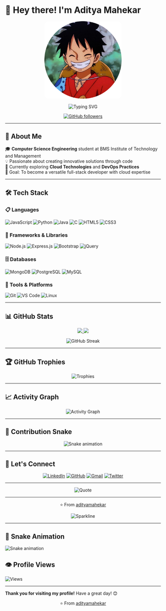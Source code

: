 


# 👋 Hey there! I'm Aditya Mahekar

<p align="center">
  <img src="./luffy.jpg" alt="Aditya" height="250" style="border-radius: 15px;" />
</p>
<p align="center">
  <img src="https://readme-typing-svg.demolab.com?font=Fira+Code&size=30&duration=2800&pause=1000&color=6FCF97&center=true&vCenter=true&width=500&lines=Full-Stack+Developer;Cloud+Enthusiast;Problem+Solver;Creative+Thinker;Tech+Innovator" alt="Typing SVG" />
</p>

<div align="center">
  

  [![GitHub followers](https://img.shields.io/github/followers/adityamahekar.svg?style=social&label=Follow)](https://github.com/adityamahekar)
  
</div>

---

## 🎯 About Me

🎓 **Computer Science Engineering** student at BMS Institute of Technology and Management  
💡 Passionate about creating innovative solutions through code  
🌱 Currently exploring **Cloud Technologies** and **DevOps Practices**  
🎯 Goal: To become a versatile full-stack developer with cloud expertise  

---

## 🛠️ Tech Stack

### 📋 Languages
![JavaScript](https://img.shields.io/badge/-JavaScript-F7DF1E?style=for-the-badge&logo=javascript&logoColor=black)
![Python](https://img.shields.io/badge/-Python-3776AB?style=for-the-badge&logo=python&logoColor=white)
![Java](https://img.shields.io/badge/-Java-007396?style=for-the-badge&logo=java&logoColor=white)
![C](https://img.shields.io/badge/-C-A8B9CC?style=for-the-badge&logo=c&logoColor=black)
![HTML5](https://img.shields.io/badge/-HTML5-E34F26?style=for-the-badge&logo=html5&logoColor=white)
![CSS3](https://img.shields.io/badge/-CSS3-1572B6?style=for-the-badge&logo=css3&logoColor=white)

### 🧩 Frameworks & Libraries
![Node.js](https://img.shields.io/badge/-Node.js-339933?style=for-the-badge&logo=node.js&logoColor=white)
![Express.js](https://img.shields.io/badge/-Express.js-000000?style=for-the-badge&logo=express&logoColor=white)
![Bootstrap](https://img.shields.io/badge/-Bootstrap-7952B3?style=for-the-badge&logo=bootstrap&logoColor=white)
![jQuery](https://img.shields.io/badge/-jQuery-0769AD?style=for-the-badge&logo=jquery&logoColor=white)

### 🗄️ Databases
![MongoDB](https://img.shields.io/badge/-MongoDB-47A248?style=for-the-badge&logo=mongodb&logoColor=white)
![PostgreSQL](https://img.shields.io/badge/-PostgreSQL-336791?style=for-the-badge&logo=postgresql&logoColor=white)
![MySQL](https://img.shields.io/badge/-MySQL-4479A1?style=for-the-badge&logo=mysql&logoColor=white)

### 🔧 Tools & Platforms
![Git](https://img.shields.io/badge/-Git-F05032?style=for-the-badge&logo=git&logoColor=white)
![VS Code](https://img.shields.io/badge/-VS%20Code-007ACC?style=for-the-badge&logo=visual-studio-code&logoColor=white)
![Linux](https://img.shields.io/badge/-Linux-FCC624?style=for-the-badge&logo=linux&logoColor=black)

---

## 📊 GitHub Stats

<div align="center">
  
  <a href="https://github.com/adityamahekar">
    <img height="180em" src="https://github-readme-stats.vercel.app/api?username=adityamahekar&show_icons=true&theme=tokyonight&include_all_commits=true&count_private=true&hide_border=true" />
    <img height="180em" src="https://github-readme-stats.vercel.app/api/top-langs/?username=adityamahekar&layout=compact&theme=tokyonight&hide_border=true&langs_count=8" />
  </a>
  
  ![GitHub Streak](https://streak-stats.demolab.com?user=adityamahekar&theme=tokyonight&hide_border=true&date_format=M%20j%5B%2C%20Y%5D)
  
</div>

---

## 🏆 GitHub Trophies

<div align="center">
  
  ![Trophies](https://github-profile-trophy.vercel.app/?username=adityamahekar&theme=tokyonight&no-frame=true&row=2&column=4&margin-w=15&margin-h=15)
  
</div>

---

## 📈 Activity Graph

<div align="center">
  
  ![Activity Graph](https://github-readme-activity-graph.vercel.app/graph?username=adityamahekar&theme=react-dark&bg_color=1a1b27&hide_border=true&area=true&custom_title=My%20Contribution%20Graph)
  
</div>

---

## 🐍 Contribution Snake

<div align="center">
  
  ![Snake animation](https://github.com/adityamahekar/adityamahekar/blob/output/github-contribution-grid-snake-dark.svg)
  
</div>

---

## 🤝 Let's Connect

<div align="center">
  
  [![LinkedIn](https://img.shields.io/badge/-LinkedIn-0A66C2?style=for-the-badge&logo=linkedin&logoColor=white)](https://www.linkedin.com/in/aditya-mahekar)
  [![GitHub](https://img.shields.io/badge/-GitHub-181717?style=for-the-badge&logo=github&logoColor=white)](https://github.com/adityamahekar)
  [![Gmail](https://img.shields.io/badge/-Gmail-EA4335?style=for-the-badge&logo=gmail&logoColor=white)](mailto:adityamahekar@gmail.com)
  [![Twitter](https://img.shields.io/badge/-Twitter-1DA1F2?style=for-the-badge&logo=twitter&logoColor=white)](https://twitter.com/adityamahekar)
  
</div>

---

<div align="center">
  
  ![Quote](https://quotes-github-readme.vercel.app/api?type=horizontal&theme=tokyonight)
  
</div>

---

<div align="center">
  
  ⭐️ From [adityamahekar](https://github.com/adityamahekar)
  
</div>

<!-- Markdown-specific animations and styling -->
<div align="center">
  
  ![Sparkline](https://stars.medv.io/adityamahekar/adityamahekar.svg)
  
</div>

---

## 🐍 Snake Animation

![Snake animation](https://raw.githubusercontent.com/adityamahekar/adityamahekar/output/snake.svg)

## 👁️ Profile Views

![Views](https://hits.seeyoufarm.com/api/count/incr/badge.svg?url=https%3A%2F%2Fgithub.com%2Fadityamahekar%2Fadityamahekar&count_bg=%2379C83D&title_bg=%23555555&icon=github.svg&icon_color=%23FFFFFF&title=Views&edge_flat=false)

---


  **Thank you for visiting my profile!** Have a great day! 😊
  
</div>

<div align="center">
  
  ⭐️ From [adityamahekar](https://github.com/adityamahekar)
  
</div>
